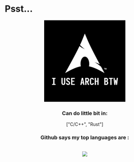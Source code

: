 # Psst...

<p align="center">
    <img src="./arch.png">
</p>


<div align="center">
    <h3>Can do little bit in:</h3>
    ["C/C++", "Rust"]
</div>

<div align="center">
    <h3>Github says my top languages are :</h3>
    <br>
    <img src="https://github-readme-stats.vercel.app/api/top-langs/?username=commrade-goad&layout=compact&theme=radical"/>
</div>
